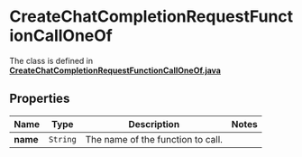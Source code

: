 

# CreateChatCompletionRequestFunctionCallOneOf

The class is defined in **[CreateChatCompletionRequestFunctionCallOneOf.java](../../src/main/java/org/openapitools/model/CreateChatCompletionRequestFunctionCallOneOf.java)**

## Properties

Name | Type | Description | Notes
------------ | ------------- | ------------- | -------------
**name** | `String` | The name of the function to call. | 




